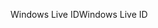 <span data-ttu-id="9db44-101">Windows Live ID</span><span class="sxs-lookup"><span data-stu-id="9db44-101">Windows Live ID</span></span>